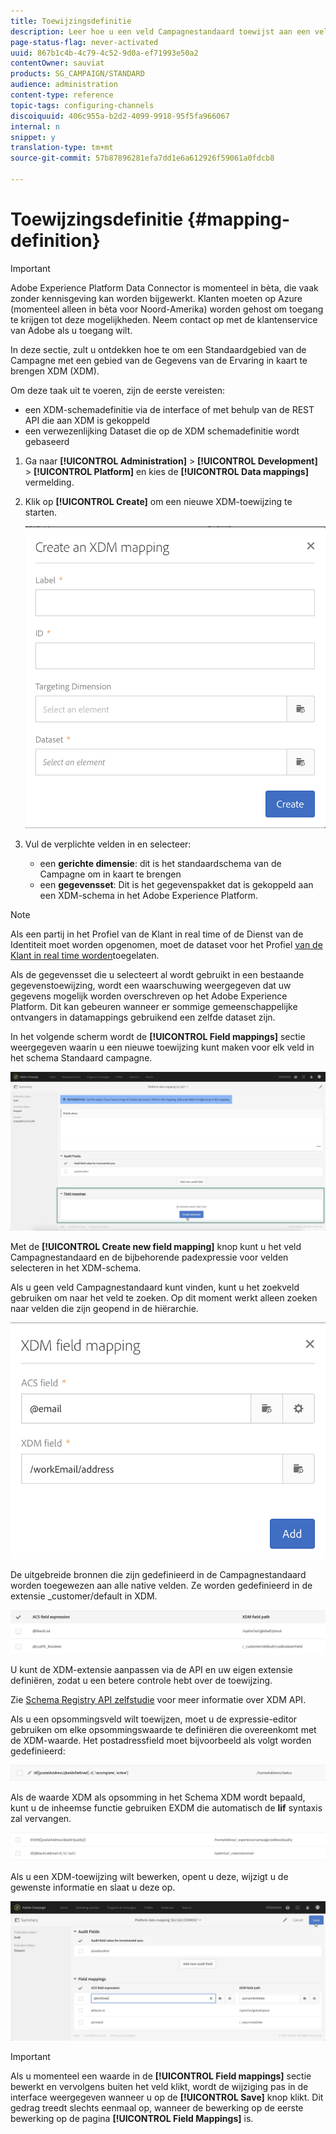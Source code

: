 ```yaml
---
title: Toewijzingsdefinitie
description: Leer hoe u een veld Campagnestandaard toewijst aan een veld Experience Data Model (XDM).
page-status-flag: never-activated
uuid: 867b1c4b-4c79-4c52-9d0a-ef71993e50a2
contentOwner: sauviat
products: SG_CAMPAIGN/STANDARD
audience: administration
content-type: reference
topic-tags: configuring-channels
discoiquuid: 406c955a-b2d2-4099-9918-95f5fa966067
internal: n
snippet: y
translation-type: tm+mt
source-git-commit: 57b87896281efa7dd1e6a612926f59061a0fdcb8

---
```



# Toewijzingsdefinitie {#mapping-definition}

>[!IMPORTANT]
>
>Adobe Experience Platform Data Connector is momenteel in bèta, die vaak zonder kennisgeving kan worden bijgewerkt. Klanten moeten op Azure (momenteel alleen in bèta voor Noord-Amerika) worden gehost om toegang te krijgen tot deze mogelijkheden. Neem contact op met de klantenservice van Adobe als u toegang wilt.

In deze sectie, zult u ontdekken hoe te om een Standaardgebied van de Campagne met een gebied van de Gegevens van de Ervaring in kaart te brengen XDM (XDM).

Om deze taak uit te voeren, zijn de eerste vereisten:

* een XDM-schemadefinitie via de interface of met behulp van de REST API die aan XDM is gekoppeld
* een verwezenlijking Dataset die op de XDM schemadefinitie wordt gebaseerd

1. Ga naar **[!UICONTROL Administration]** > **[!UICONTROL Development]** > **[!UICONTROL Platform]** en kies de **[!UICONTROL Data mappings]** vermelding.

1. Klik op **[!UICONTROL Create]** om een nieuwe XDM-toewijzing te starten.

   ![](assets/aep_createmapping.png)

1. Vul de verplichte velden in en selecteer:

   * een **gerichte dimensie**: dit is het standaardschema van de Campagne om in kaart te brengen
   * een **gegevensset**: Dit is het gegevenspakket dat is gekoppeld aan een XDM-schema in het Adobe Experience Platform.

>[!NOTE]
>
>Als een partij in het Profiel van de Klant in real time of de Dienst van de Identiteit moet worden opgenomen, moet de dataset voor het Profiel [van de Klant in real time worden](https://docs.adobe.com/content/help/en/experience-platform/rtcdp/intro/get-started.html)toegelaten.
>
>Als de gegevensset die u selecteert al wordt gebruikt in een bestaande gegevenstoewijzing, wordt een waarschuwing weergegeven dat uw gegevens mogelijk worden overschreven op het Adobe Experience Platform. Dit kan gebeuren wanneer er sommige gemeenschappelijke ontvangers in datamappings gebruikend een zelfde dataset zijn.

In het volgende scherm wordt de **[!UICONTROL Field mappings]** sectie weergegeven waarin u een nieuwe toewijzing kunt maken voor elk veld in het schema Standaard campagne.

![](assets/aep_fieldmappings.png)

Met de **[!UICONTROL Create new field mapping]** knop kunt u het veld Campagnestandaard en de bijbehorende padexpressie voor velden selecteren in het XDM-schema.

Als u geen veld Campagnestandaard kunt vinden, kunt u het zoekveld gebruiken om naar het veld te zoeken. Op dit moment werkt alleen zoeken naar velden die zijn geopend in de hiërarchie.

![](assets/aep_mapfield.png)

De uitgebreide bronnen die zijn gedefinieerd in de Campagnestandaard worden toegewezen aan alle native velden. Ze worden gedefinieerd in de extensie _customer/default in XDM.

![](assets/aep_fieldscusmapping.png)

U kunt de XDM-extensie aanpassen via de API en uw eigen extensie definiëren, zodat u een betere controle hebt over de toewijzing.

Zie [Schema Registry API zelfstudie](https://docs.adobe.com/content/help/en/experience-platform/xdm/api/getting-started.html) voor meer informatie over XDM API.

Als u een opsommingsveld wilt toewijzen, moet u de expressie-editor gebruiken om elke opsommingswaarde te definiëren die overeenkomt met de XDM-waarde. Het postadressfield moet bijvoorbeeld als volgt worden gedefinieerd:

![](assets/aep_enummapping.png)

Als de waarde XDM als opsomming in het Schema XDM wordt bepaald, kunt u de inheemse functie gebruiken EXDM die automatisch de **lif** syntaxis zal vervangen.

![](assets/aep_enummappingexdm.png)

Als u een XDM-toewijzing wilt bewerken, opent u deze, wijzigt u de gewenste informatie en slaat u deze op.

![](assets/aep_editmapping.png)

>[!IMPORTANT]
>
>Als u momenteel een waarde in de **[!UICONTROL Field mappings]** sectie bewerkt en vervolgens buiten het veld klikt, wordt de wijziging pas in de interface weergegeven wanneer u op de **[!UICONTROL Save]** knop klikt. Dit gedrag treedt slechts eenmaal op, wanneer de bewerking op de eerste bewerking op de pagina **[!UICONTROL Field Mappings]** is.
